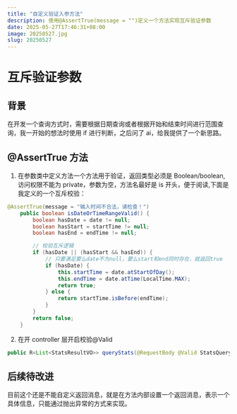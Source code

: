 ```yaml
---
title: "自定义验证入参方法"
description: 使用@AssertTrue(message = "")定义一个方法实现互斥验证参数
date: 2025-05-27T17:46:31+08:00
image: 20250527.jpg
slug: 20250527
---
```


# 互斥验证参数

## 背景

在开发一个查询方式时，需要根据日期查询或者根据开始和结束时间进行范围查询，我一开始的想法时使用 if 进行判断，之后问了 ai，给我提供了一个新思路。

## @AssertTrue 方法

1. 在参数类中定义方法一个方法用于验证，返回类型必须是 Boolean/boolean,访问权限不能为 private，参数为空，方法名最好是 is 开头，便于阅读,下面是我定义的一个互斥校验：

```java
@AssertTrue(message = "输入时间不合法，请检查！")
    public boolean isDateOrTimeRangeValid() {
        boolean hasDate = date != null;
        boolean hasStart = startTime != null;
        boolean hasEnd = endTime != null;

        // 校验互斥逻辑
        if (hasDate || (hasStart && hasEnd)) {
            // 只要满足要么date不为null，要么start和end同时存在，就返回true
            if (hasDate) {
                this.startTime = date.atStartOfDay();
                this.endTime = date.atTime(LocalTime.MAX);
                return true;
            } else {
                return startTime.isBefore(endTime);
            }
        }
        return false;
    }
```

2. 在开 controller 层开启校验@Valid

```java
public R<List<StatsResultVO>> queryStats(@RequestBody @Valid StatsQueryVO vo)
```

## 后续待改进

目前这个还是不能自定义返回消息，就是在方法内部设置一个返回消息，表示一个具体信息，只能通过抛出异常的方式来实现。
